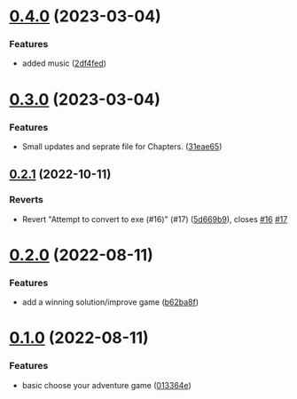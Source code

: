 # [0.4.0](https://github.com/KendallDoesCoding/Choose-Your-Own-Adventure-Game/compare/v0.3.0...v0.4.0) (2023-03-04)


### Features

* added music ([2df4fed](https://github.com/KendallDoesCoding/Choose-Your-Own-Adventure-Game/commit/2df4fedd7828f161cd3f850f00ad5adf4e10f979))



# [0.3.0](https://github.com/KendallDoesCoding/Choose-Your-Own-Adventure-Game/compare/v0.2.1...v0.3.0) (2023-03-04)


### Features

* Small updates and seprate file for Chapters. ([31eae65](https://github.com/KendallDoesCoding/Choose-Your-Own-Adventure-Game/commit/31eae654862553d0d05ff0fb9baa5644bd59fafd))



## [0.2.1](https://github.com/KendallDoesCoding/Choose-Your-Own-Adventure-Game/compare/v0.2.0...v0.2.1) (2022-10-11)


### Reverts

* Revert "Attempt to convert to exe (#16)" (#17) ([5d669b9](https://github.com/KendallDoesCoding/Choose-Your-Own-Adventure-Game/commit/5d669b9d53cb12fe3412a9757253a27e15cbb5ec)), closes [#16](https://github.com/KendallDoesCoding/Choose-Your-Own-Adventure-Game/issues/16) [#17](https://github.com/KendallDoesCoding/Choose-Your-Own-Adventure-Game/issues/17)



# [0.2.0](https://github.com/KendallDoesCoding/Choose-Your-Own-Adventure-Game/compare/v0.1.0...v0.2.0) (2022-08-11)


### Features

* add a winning solution/improve game ([b62ba8f](https://github.com/KendallDoesCoding/Choose-Your-Own-Adventure-Game/commit/b62ba8f5b8b7c83b99e5a7136234d4037e7a7a60))



# [0.1.0](https://github.com/KendallDoesCoding/Choose-Your-Own-Adventure-Game/compare/013364e3a0ce51973a8d093025b9405c368393ed...v0.1.0) (2022-08-11)


### Features

* basic choose your adventure game ([013364e](https://github.com/KendallDoesCoding/Choose-Your-Own-Adventure-Game/commit/013364e3a0ce51973a8d093025b9405c368393ed))



